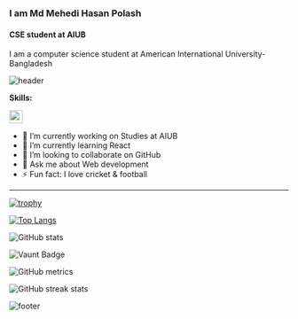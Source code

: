 ### I am Md Mehedi Hasan Polash  
#### CSE student at AIUB  

I am a computer science student at American International University-Bangladesh  



![header](https://capsule-render.vercel.app/api?type=waving&color=0:00c6ff,100:0072ff&height=200&section=header&text=Md%20Mehedi%20Hasan%20Polash&fontSize=40&fontColor=fff&animation=fadeIn&fontAlignY=35)


**Skills:**

<p align="left">
  <img src="https://skillicons.dev/icons?i=cpp,java,cs,html,css,tailwind,js,ts,py,react,nextjs,nestjs" height="24" />
</p>

- 🔭 I’m currently working on Studies at AIUB  
- 🌱 I’m currently learning React  
- 👯 I’m looking to collaborate on GitHub  
- 💬 Ask me about Web development  
- ⚡ Fun fact: I love cricket & football  

---

[![trophy](https://github-profile-trophy.vercel.app/?username=mehedipolash)](https://github.com/ryo-ma/github-profile-trophy)  

[![Top Langs](https://github-readme-stats.vercel.app/api/top-langs/?username=mehedipolash)](https://github.com/anuraghazra/github-readme-stats)  

![GitHub stats](https://github-readme-stats.vercel.app/api?username=mehedipolash&show_icons=true&count_private=true)  

![Vaunt Badge](https://api.vaunt.dev/v1/github/entities/mehedipolash/contributions?format=svg&private=true)  

![GitHub metrics](https://metrics.lecoq.io/mehedipolash)  

![GitHub streak stats](https://streak-stats.demolab.com/?user=mehedipolash)  

![footer](https://capsule-render.vercel.app/api?type=waving&color=0:0072ff,100:00c6ff&height=120&section=footer)

